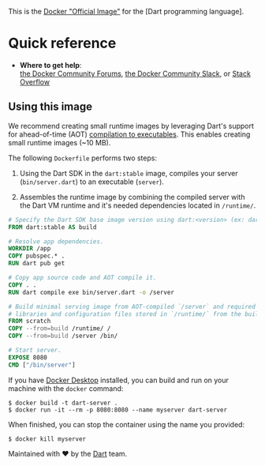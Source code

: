 This is the [Docker "Official Image"] for the [Dart programming language].

# Quick reference

* **Where to get help**:  
	[the Docker Community Forums](https://forums.docker.com/),
    [the Docker Community Slack](https://dockr.ly/slack), or
    [Stack Overflow](https://stackoverflow.com/search?tab=newest&q=docker)

## Using this image

We recommend creating small runtime images by leveraging Dart's support for
ahead-of-time (AOT) [compilation to executables]. This enables creating small
runtime images (~10 MB).

The following `Dockerfile` performs two steps:

1. Using the Dart SDK in the `dart:stable` image, compiles your server
   (`bin/server.dart`) to an executable (`server`).

1. Assembles the runtime image by combining the compiled server with the Dart VM
   runtime and it's needed dependencies located in `/runtime/`.

```Dockerfile
# Specify the Dart SDK base image version using dart:<version> (ex: dart:2.12)
FROM dart:stable AS build

# Resolve app dependencies.
WORKDIR /app
COPY pubspec.* .
RUN dart pub get

# Copy app source code and AOT compile it.
COPY . .
RUN dart compile exe bin/server.dart -o /server

# Build minimal serving image from AOT-compiled `/server` and required system
# libraries and configuration files stored in `/runtime/` from the build stage.
FROM scratch
COPY --from=build /runtime/ /
COPY --from=build /server /bin/

# Start server.
EXPOSE 8080
CMD ["/bin/server"]
```

If you have [Docker Desktop] installed, you can build and run on your machine
with the `docker` command:

```shell
$ docker build -t dart-server .
$ docker run -it --rm -p 8080:8080 --name myserver dart-server
```

When finished, you can stop the container using the name you provided:

```shell
$ docker kill myserver
```


Maintained with ❤️ by the [Dart] team.

<!-- Reference links -->

[dart]:
https://dart.dev

[docker "official image"]:
https://github.com/docker-library/official-images#what-are-official-images

[docker desktop]:
https://www.docker.com/get-started

[compilation to executables]:
https://dart.dev/tools/dart-compile#exe
